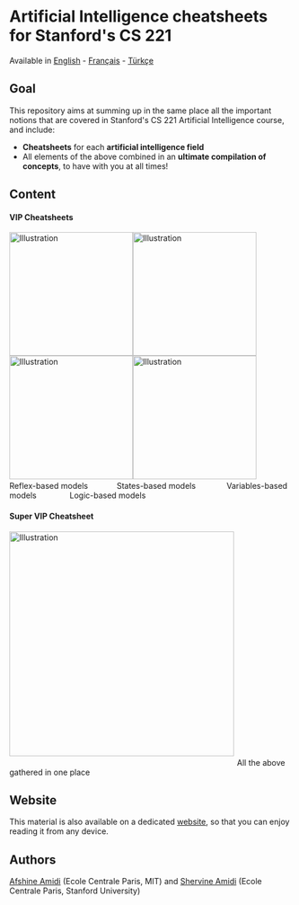 # Artificial Intelligence cheatsheets for Stanford's CS 221
Available in [English](https://github.com/afshinea/stanford-cs-221-artificial-intelligence/tree/master/en) - [Français](https://github.com/afshinea/stanford-cs-221-artificial-intelligence/tree/master/fr) - [Türkçe](https://github.com/afshinea/stanford-cs-221-artificial-intelligence/tree/master/tr)

## Goal
This repository aims at summing up in the same place all the important notions that are covered in Stanford's CS 221 Artificial Intelligence course, and include:
- **Cheatsheets** for each **artificial intelligence field**
- All elements of the above combined in an **ultimate compilation of concepts**, to have with you at all times!

## Content
#### VIP Cheatsheets
<a href="https://github.com/afshinea/stanford-cs-221-artificial-intelligence/blob/master/en/cheatsheet-reflex-models.pdf"><img src="https://stanford.edu/~shervine/teaching/cs-221/illustrations/cover/en-001.png?" alt="Illustration" width="220px"/></a><a href="https://github.com/afshinea/stanford-cs-221-artificial-intelligence/blob/master/en/cheatsheet-states-models.pdf"><img src="https://stanford.edu/~shervine/teaching/cs-221/illustrations/cover/en-002.png?" alt="Illustration" width="220px"/></a><a href="https://github.com/afshinea/stanford-cs-221-artificial-intelligence/blob/master/en/cheatsheet-variables-models.pdf"><img src="https://stanford.edu/~shervine/teaching/cs-221/illustrations/cover/en-003.png" alt="Illustration" width="220px"/></a><a href="https://github.com/afshinea/stanford-cs-221-artificial-intelligence/blob/master/en/cheatsheet-logic-models.pdf"><img src="https://stanford.edu/~shervine/teaching/cs-221/illustrations/cover/en-004.png?" alt="Illustration" width="220px"/></a>
&nbsp; &nbsp; &nbsp;&nbsp; &nbsp; Reflex-based models &nbsp; &nbsp; &nbsp; &nbsp; &nbsp; &nbsp; States-based models &nbsp; &nbsp; &nbsp; &nbsp;&nbsp; &nbsp; &nbsp; Variables-based models &nbsp; &nbsp; &nbsp; &nbsp; &nbsp; &nbsp; &nbsp; Logic-based models


#### Super VIP Cheatsheet
<a href="https://github.com/afshinea/stanford-cs-221-artificial-intelligence/blob/master/en/super-cheatsheet-artificial-intelligence.pdf"><img src="https://stanford.edu/~shervine/teaching/cs-221/illustrations/cover/en-005.png?" alt="Illustration" width="400px"/></a> &nbsp; &nbsp; &nbsp; &nbsp; &nbsp; &nbsp; &nbsp; &nbsp; &nbsp; &nbsp; &nbsp; &nbsp; &nbsp; &nbsp; &nbsp; &nbsp; &nbsp; &nbsp; &nbsp; &nbsp; &nbsp; &nbsp; &nbsp; &nbsp; &nbsp; &nbsp; &nbsp; &nbsp; &nbsp; &nbsp; &nbsp; &nbsp; &nbsp; &nbsp; &nbsp; &nbsp; &nbsp; &nbsp; &nbsp; &nbsp; &nbsp; &nbsp; &nbsp; &nbsp; &nbsp; &nbsp; &nbsp; &nbsp; &nbsp; &nbsp; &nbsp; &nbsp; &nbsp; &nbsp; &nbsp; &nbsp; &nbsp; &nbsp; &nbsp; &nbsp; &nbsp; &nbsp;&nbsp; &nbsp; &nbsp; All the above gathered in one place

## Website
This material is also available on a dedicated [website](https://stanford.edu/~shervine/teaching/cs-221), so that you can enjoy reading it from any device.

## Authors
[Afshine Amidi](https://twitter.com/afshinea) (Ecole Centrale Paris, MIT) and [Shervine Amidi](https://twitter.com/shervinea) (Ecole Centrale Paris, Stanford University)
